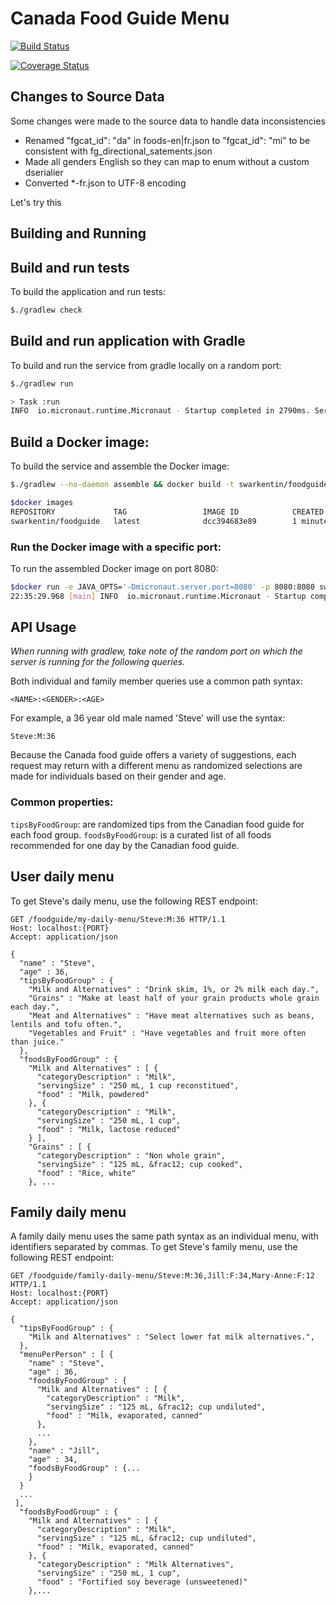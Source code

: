 # Canada Food Guide Menu 

[![Build Status](https://travis-ci.org/swarkentin/signal.svg?branch=master)](https://travis-ci.org/swarkentin/signal)

[![Coverage Status](https://coveralls.io/repos/github/swarkentin/signal/badge.svg?branch=master)](https://coveralls.io/github/swarkentin/signal?branch=master)

Changes to Source Data
--------------------------

Some changes were made to the source data to handle data inconsistencies

* Renamed "fgcat_id": "da" in foods-en|fr.json to "fgcat_id": "mi" to be consistent with fg_directional_satements.json
* Made all genders English so they can map to enum without a custom dserialier
* Converted *-fr.json to UTF-8 encoding

Let's try this

Building and Running
-------------

## Build and run tests
To build the application and run tests:

```bash
$./gradlew check
```

## Build and run application with Gradle
To build and run the service from gradle locally on a random port:

```bash
$./gradlew run

> Task :run
INFO  io.micronaut.runtime.Micronaut - Startup completed in 2790ms. Server Running: http://localhost:11029
```

## Build a Docker image:
To build the service and assemble the Docker image:

```bash
$./gradlew --no-daemon assemble && docker build -t swarkentin/foodguide .

$docker images
REPOSITORY             TAG                 IMAGE ID            CREATED             SIZE
swarkentin/foodguide   latest              dcc394683e89        1 minutes ago       117MB
```

### Run the Docker image with a specific port:
To run the assembled Docker image on port 8080:

```bash
$docker run -e JAVA_OPTS='-Dmicronaut.server.port=8080' -p 8080:8080 swarkentin/foodguide
22:35:29.968 [main] INFO  io.micronaut.runtime.Micronaut - Startup completed in 1845ms. Server Running: http://localhost:8080

```

API Usage
-------------

_When running with gradlew, take note of the random port on which the server is running for 
the following queries._

Both individual and family member queries use a common path syntax:

```
<NAME>:<GENDER>:<AGE>
```

For example, a 36 year old male named 'Steve' will use the syntax:

```
Steve:M:36
```
Because the Canada food guide offers a variety of suggestions, each request may return with a different menu as randomized selections are made for individuals based on their gender and age.

### Common properties:

`tipsByFoodGroup`: are randomized tips from the Canadian food guide for each food group.
`foodsByFoodGroup`: is a curated list of all foods recommended for one day by the Canadian food guide.

## User daily menu

To get Steve's daily menu, use the following REST endpoint:

```
GET /foodguide/my-daily-menu/Steve:M:36 HTTP/1.1
Host: localhost:{PORT}
Accept: application/json

{
  "name" : "Steve",
  "age" : 36,
  "tipsByFoodGroup" : {
    "Milk and Alternatives" : "Drink skim, 1%, or 2% milk each day.",
    "Grains" : "Make at least half of your grain products whole grain each day.",
    "Meat and Alternatives" : "Have meat alternatives such as beans, lentils and tofu often.",
    "Vegetables and Fruit" : "Have vegetables and fruit more often than juice."
  },
  "foodsByFoodGroup" : {
    "Milk and Alternatives" : [ {
      "categoryDescription" : "Milk",
      "servingSize" : "250 mL, 1 cup reconstitued",
      "food" : "Milk, powdered"
    }, {
      "categoryDescription" : "Milk",
      "servingSize" : "250 mL, 1 cup",
      "food" : "Milk, lactose reduced"
    } ],
    "Grains" : [ {
      "categoryDescription" : "Non whole grain",
      "servingSize" : "125 mL, &frac12; cup cooked",
      "food" : "Rice, white"
    }, ...
```

## Family daily menu

A family daily menu uses the same path syntax as an individual menu, with identifiers separated by commas. To get Steve's family menu, use the following REST endpoint:

```
GET /foodguide/family-daily-menu/Steve:M:36,Jill:F:34,Mary-Anne:F:12  HTTP/1.1
Host: localhost:{PORT}
Accept: application/json

{
  "tipsByFoodGroup" : {
    "Milk and Alternatives" : "Select lower fat milk alternatives.",    
  },
  "menuPerPerson" : [ {
    "name" : "Steve",
    "age" : 36,
    "foodsByFoodGroup" : {
      "Milk and Alternatives" : [ {
        "categoryDescription" : "Milk",
        "servingSize" : "125 mL, &frac12; cup undiluted",
        "food" : "Milk, evaporated, canned"
      },
      ...
    },
    "name" : "Jill",
    "age" : 34,
    "foodsByFoodGroup" : {...
    }
  }
  ...
 ],
  "foodsByFoodGroup" : {
    "Milk and Alternatives" : [ {
      "categoryDescription" : "Milk",
      "servingSize" : "125 mL, &frac12; cup undiluted",
      "food" : "Milk, evaporated, canned"
    }, {
      "categoryDescription" : "Milk Alternatives",
      "servingSize" : "250 mL, 1 cup",
      "food" : "Fortified soy beverage (unsweetened)"
    },...
```
